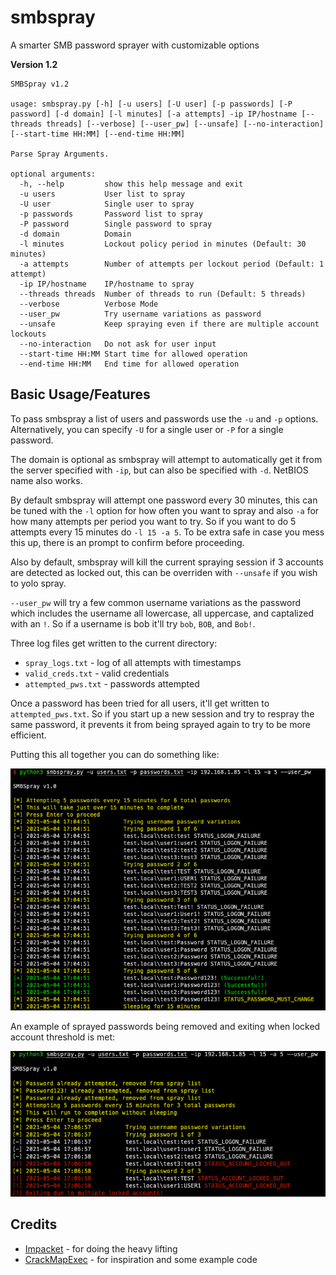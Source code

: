 # smbspray
A smarter SMB password sprayer with customizable options

**Version 1.2**

```
SMBSpray v1.2

usage: smbspray.py [-h] [-u users] [-U user] [-p passwords] [-P password] [-d domain] [-l minutes] [-a attempts] -ip IP/hostname [--threads threads] [--verbose] [--user_pw] [--unsafe] [--no-interaction] [--start-time HH:MM] [--end-time HH:MM]

Parse Spray Arguments.

optional arguments:
  -h, --help         show this help message and exit
  -u users           User list to spray
  -U user            Single user to spray
  -p passwords       Password list to spray
  -P password        Single password to spray
  -d domain          Domain
  -l minutes         Lockout policy period in minutes (Default: 30 minutes)
  -a attempts        Number of attempts per lockout period (Default: 1 attempt)
  -ip IP/hostname    IP/hostname to spray
  --threads threads  Number of threads to run (Default: 5 threads)
  --verbose          Verbose Mode
  --user_pw          Try username variations as password
  --unsafe           Keep spraying even if there are multiple account lockouts
  --no-interaction   Do not ask for user input
  --start-time HH:MM Start time for allowed operation
  --end-time HH:MM   End time for allowed operation
  ```



## Basic Usage/Features

To pass smbspray a list of users and passwords use the `-u` and `-p` options. Alternatively, you can specify `-U` for a single user or `-P` for a single password.

The domain is optional as smbspray will attempt to automatically get it from the server specified with `-ip`, but can also be specified with `-d`. NetBIOS name also works.

By default smbspray will attempt one password every 30 minutes, this can be tuned with the `-l` option for how often you want to spray and also `-a` for how many attempts per period you want to try. So if you want to do 5 attempts every 15 minutes do `-l 15 -a 5`. To be extra safe in case you mess this up, there is an prompt to confirm before proceeding.

Also by default, smbspray will kill the current spraying session if 3 accounts are detected as locked out, this can be overriden with `--unsafe` if you wish to yolo spray.

`--user_pw` will try a few common username variations as the password which includes the username all lowercase, all uppercase, and captalized with an `!`. So if a username is bob it'll try `bob`, `BOB`, and `Bob!`.

Three log files get written to the current directory:
* `spray_logs.txt` - log of all attempts with timestamps
* `valid_creds.txt` - valid credentials
* `attempted_pws.txt` - passwords attempted

Once a password has been tried for all users, it'll get written to `attempted_pws.txt`. So if you start up a new session and try to respray the same password, it prevents it from being sprayed again to try to be more efficient.

Putting this all together you can do something like:

<img src="images/basic-spray.png">

An example of sprayed passwords being removed and exiting when locked account threshold is met:

<img src="images/locked-spray.png">

## Credits

* [Impacket](https://github.com/SecureAuthCorp/impacket) - for doing the heavy lifting
* [CrackMapExec](https://github.com/byt3bl33d3r/CrackMapExec) - for inspiration and some example code
